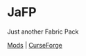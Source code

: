 # JaFP
Just another Fabric Pack

[Mods](https://github.com/ArttieF/JaFP/blob/main/mods/mods.md) | [CurseForge](https://www.curseforge.com/minecraft/modpacks/jafp)
